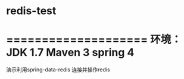 
# redis-test

====================
环境： 
JDK 1.7
Maven 3
spring 4
====================

演示利用spring-data-redis 连接并操作redis


